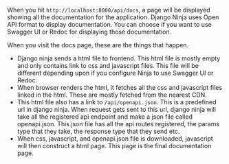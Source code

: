 
When you hit `http://localhost:8000/api/docs`, a page will be displayed showing all the documentation for the application. Django Ninja uses Open API format to display documentation. You can choose if you want to use Swagger UI or Redoc for displaying those documentation. 

When you visit the docs page, these are the things that happen.

- Django ninja sends a html file to frontend. This html file is mostly empty and only contains link to css and javascript files. This file will be different depending upon if you configure Ninja to use Swagger UI or Redoc.
- When browser renders the html, it fetches all the css and javascript files linked in the html. These are mostly fetched from the nearest CDN. 
- This html file also has a link to `/api/openapi.json`. This is a predefined url in django ninja. When request gets sent to this url, django ninja will take all the registered api endpoint and make a json file called openapi.json. This json file has all the api routes registered, the params type that they take, the response type that they send etc.  
- When css, javascript, and openapi.json file is downloaded, javascript will then construct a html page. This page is the final documentation page.

